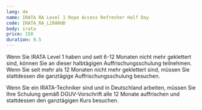 ```yaml
---
lang: de
name: IRATA RA Level 1 Rope Access Refresher Half Day
code: IRATA_RA_L1RARHD
body: irata
price: 150
duration: 0.5
---
```


Wenn Sie IRATA Level 1 haben und seit 6-12 Monaten nicht mehr geklettert sind, können Sie an dieser halbtägigen Auffrischungsschulung teilnehmen. Wenn Sie seit mehr als 12 Monaten nicht mehr geklettert sind, müssen Sie stattdessen die ganztägige Auffrischungsschulung besuchen.

Wenn Sie ein IRATA-Techniker sind und in Deutschland arbeiten, müssen Sie Ihre Schulung gemäß DGUV-Vorschrift alle 12 Monate auffrischen und stattdessen den ganztägigen Kurs besuchen.
